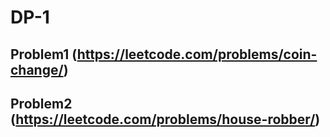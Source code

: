 # DP-1

## Problem1 (https://leetcode.com/problems/coin-change/)

## Problem2 (https://leetcode.com/problems/house-robber/)
